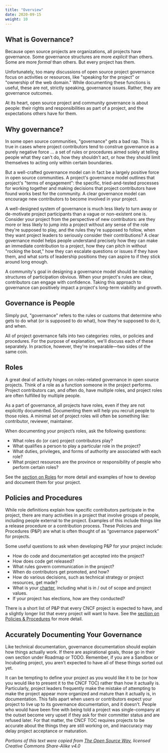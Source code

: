 ```yaml
---
title: "Overview"
date: 2020-09-15
weight: 10
---
```


## What is Governance?

Because open source projects are organizations, all projects have governance. Some governance structures are more *explicit* than others. Some are more *formal* than others. But every project has them.

Unfortunately, too many discussions of open source project governance focus on activities or resources, like "speaking for the project" or "ownership of the web domain." While documenting these functions is useful, these are not, strictly speaking, governance issues.  Rather, they are governance outcomes.

At its heart, open source project and community governance is about people: their rights and responsibilities as part of a project, and the expectations others have for them.

## Why governance?

In some open source communities, "governance" gets a bad rap. This is true in cases where project contributors tend to construe governance as a purely negative force ... a set of rules or procedures aimed solely at telling people what they can't do, how they shouldn't act, or how they should limit themselves to acting only within certain boundaries.

But a well-crafted governance model can in fact be a largely positive force in open source communities. A project's governance model outlines that project's "terms of engagement": the specific, tried-and-tested processes for working together and making decisions that project contributors have found works best for the community. A clear governance model can encourage new contributors to become involved in your project.

A well-designed system of governance is much less likely to turn away or de-motivate project participants than a vague or non-existent one is. Consider your project from the perspective of new contributors: are they more or less likely to jump into a project without any sense of the role they're supposed to play, and the rules they're supposed to follow, when they want project leaders to seriously consider their contributions? A clear governance model helps people understand precisely how they can make an immediate contribution to a project, how they can pitch in without "rocking the boat," how they can escalate questions or issues if they have them, and what sorts of leadership positions they can aspire to if they stick around long enough.

A community's goal in designing a governance model should be making structures of participation obvious. When your project's rules are clear, contributors can engage with confidence. Taking this approach to governance can positively impact a project's long-term viability and growth.

## Governance is People

Simply put, "governance" refers to the rules or customs that determine who gets to do what (or is supposed to do what), how they're supposed to do it, and when.

All of project governance falls into two categories: roles, or policies and procedures. For the purpose of explanation, we'll discuss each of these separately. In practice, however, they're inseparable—two sides of the same coin.

## Roles

A great deal of activity hinges on roles-related governance in open source projects. Think of a role as a function someone in the project performs.  Project contributors can, and often do, have multiple roles, and project roles are often fulfilled by multiple people.

As a part of governance, all projects have roles, even if they are not explicitly documented.  Documenting them will help you recruit people to those roles. A minimal set of project roles will often be something like: contributor, reviewer, maintainer.

When documenting your project’s roles, ask the following questions:

* What roles do (or can) project contributors play?
* What qualifies a person to play a particular role in the project?
* What duties, privileges, and forms of authority are associated with each role?
* What project resources are the province or responsibility of people who perform certain roles?

See the [section on Roles](https://contribute.cncf.io/maintainers/governance/overview/#roles) for more detail and examples of how to develop and document them for your project.

## Policies and Procedures

While role definitions explain how specific contributors participate in the project, there are many activities in a project that involve groups of people, including people external to the project.  Examples of this include things like a release procedure or a contribution process.  These Policies and Procedures (P&P) are what is often thought of as “governance paperwork” for projects.

Some useful questions to ask when developing P&P for your project include:

* How do code and documentation get accepted into the project?
* How does code get released?
* What rules govern communication in the project?
* When do contributors get promoted, and how?
* How do various decisions, such as technical strategy or project resources, get made?
* What is your [charter](charter/), including what is in / out of scope and project values.
* If your project has elections, how are they conducted?

There is a short list of P&P that every CNCF project is expected to have, and a slightly longer list that every project will want to have.  See the [section on Policies & Procedures](https://contribute.cncf.io/maintainers/governance/overview/#policies-and-procedures) for more detail.

## Accurately Documenting Your Governance

Like technical documentation, governance documentation should explain how things actually work.  If there are aspirational goals, those go in their own section under Roadmap or TODO.  Remember, if you are a Sandbox or Incubating project, you aren’t expected to have all of these things sorted out yet.

It can be tempting to define your project as you would like it to be (or how you would like to present it to the CNCF TOC) rather than how it actually is.  Particularly, project leaders frequently make the mistake of attempting to make the project appear more organized and mature than it actually is, in documentation.  This falls apart when users or contributors expect your project to live up to its governance documentation, and it doesn't.  People who would have been fine with being told a project was single-company at the outset become very upset if they ask for their committer status and are refused later.  For that matter, the CNCF TOC requires projects to be accurate about the things they are still working on, and inaccuracy may delay project acceptance or maturation.

*Portions of this text were copied from [The Open Source Way](https://github.com/theopensourceway/guidebook), licensed Creative Commons Share-Alike v4.0*
